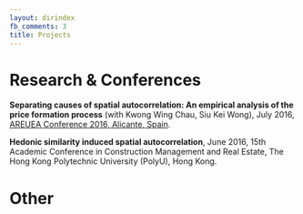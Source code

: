 ```yaml
---
layout: dirindex
fb_comments: 3
title: Projects
---
```


# Research & Conferences

__Separating causes of spatial autocorrelation: An empirical analysis of the price formation process__ (with Kwong Wing Chau, Siu Kei Wong), July 2016, [AREUEA Conference 2016, Alicante, Spain](http://web.ua.es/areuea/).

__Hedonic similarity induced spatial autocorrelation__, June 2016, 15th Academic Conference in Construction Management and Real Estate, The Hong Kong Polytechnic University (PolyU), Hong Kong.

# Other
